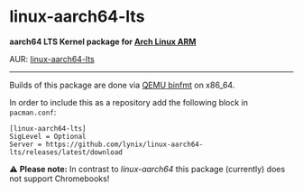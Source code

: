 # linux-aarch64-lts

**aarch64 LTS Kernel package for [Arch Linux ARM](https://archlinuxarm.org)**

AUR: [linux-aarch64-lts](https://aur.archlinux.org/packages/linux-aarch64-lts)

---

Builds of this package are done via [QEMU binfmt](https://nerdstuff.org/posts/2020/2020-003_simplest_way_to_create_an_arm_chroot) on x86_64.

In order to include this as a repository add the following block in
`pacman.conf`:

    [linux-aarch64-lts]
    SigLevel = Optional
    Server = https://github.com/lynix/linux-aarch64-lts/releases/latest/download


:warning: **Please note:** In contrast to *linux-aarch64* this package
(currently) does not support Chromebooks!
